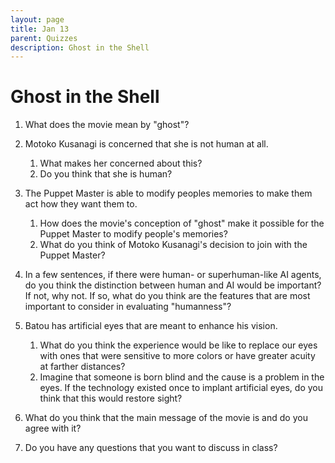```yaml
---
layout: page
title: Jan 13
parent: Quizzes
description: Ghost in the Shell
--- 
```


# Ghost in the Shell

1. What does the movie mean by "ghost"? 

2. Motoko Kusanagi is concerned that she is not human at all. 
    1. What makes her concerned about this? 
    2. Do you think that she is human? 

3. The Puppet Master is able to modify peoples memories to make them act how they want them to.
    1. How does the movie's conception of "ghost" make it possible for the Puppet Master to modify people's memories? 
    2. What do you think of Motoko Kusanagi's decision to join with the Puppet Master? 
    
4. In a few sentences, if there were human- or superhuman-like AI agents, do you think the distinction between human and AI would be important? If not, why not. If so, what do you think are the features that are most important to consider in evaluating "humanness"? 

5. Batou has artificial eyes that are meant to enhance his vision.
    1. What do you think the experience would be like to replace our eyes with ones that were sensitive to more colors or have greater acuity at farther distances? 
    2. Imagine that someone is born blind and the cause is a problem in the eyes. If the technology existed once to implant artificial eyes, do you think that this would restore sight? 

6. What do you think that the main message of the movie is and do you agree with it? 

7. Do you have any questions that you want to discuss in class? 
